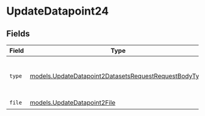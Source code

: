 # UpdateDatapoint24


## Fields

| Field                                                                                                                | Type                                                                                                                 | Required                                                                                                             | Description                                                                                                          |
| -------------------------------------------------------------------------------------------------------------------- | -------------------------------------------------------------------------------------------------------------------- | -------------------------------------------------------------------------------------------------------------------- | -------------------------------------------------------------------------------------------------------------------- |
| `type`                                                                                                               | [models.UpdateDatapoint2DatasetsRequestRequestBodyType](../models/updatedatapoint2datasetsrequestrequestbodytype.md) | :heavy_check_mark:                                                                                                   | The type of the content part. Always `file`.                                                                         |
| `file`                                                                                                               | [models.UpdateDatapoint2File](../models/updatedatapoint2file.md)                                                     | :heavy_check_mark:                                                                                                   | N/A                                                                                                                  |